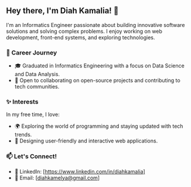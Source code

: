 ## Hey there, I'm Diah Kamalia! 👋

I'm an Informatics Engineer passionate about building innovative software solutions and solving complex problems. I enjoy working on web development, front-end systems, and exploring technologies.

### 🚀 Career Journey
- 🎓 Graduated in Informatics Engineering with a focus on Data Science and Data Analysis.
- 🌟 Open to collaborating on open-source projects and contributing to tech communities.

### ✨ Interests
In my free time, I love:
- 🌍 Exploring the world of programming and staying updated with tech trends.
- 🎨 Designing user-friendly and interactive web applications.

### 📫 Let's Connect!
- 💼 LinkedIn: [https://www.linkedin.com/in/diahkamalia]
- 📧 Email: [diahkamelya@gmail.com]
